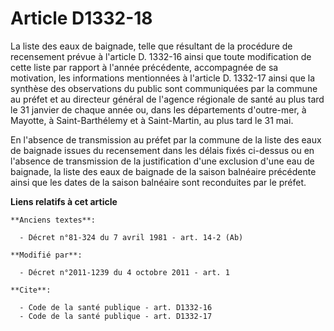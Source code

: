 # Article D1332-18

La liste des eaux de baignade, telle que résultant de la procédure de recensement prévue à l'article D. 1332-16 ainsi que
toute modification de cette liste par rapport à l'année précédente, accompagnée de sa motivation, les informations
mentionnées à l'article D. 1332-17 ainsi que la synthèse des observations du public sont communiquées par la commune au
préfet et au directeur général de l'agence régionale de santé au plus tard le 31 janvier de chaque année ou, dans les
départements d'outre-mer, à Mayotte, à Saint-Barthélemy et à Saint-Martin, au plus tard le 31 mai. 

En l'absence de transmission au préfet par la commune de la liste des eaux de baignade issues du recensement dans les délais
fixés ci-dessus ou en l'absence de transmission de la justification d'une exclusion d'une eau de baignade, la liste des eaux
de baignade de la saison balnéaire précédente ainsi que les dates de la saison balnéaire sont reconduites par le préfet.

**Liens relatifs à cet article**

	**Anciens textes**:

	  - Décret n°81-324 du 7 avril 1981 - art. 14-2 (Ab)

	**Modifié par**:

	  - Décret n°2011-1239 du 4 octobre 2011 - art. 1

	**Cite**:

	  - Code de la santé publique - art. D1332-16
	  - Code de la santé publique - art. D1332-17
